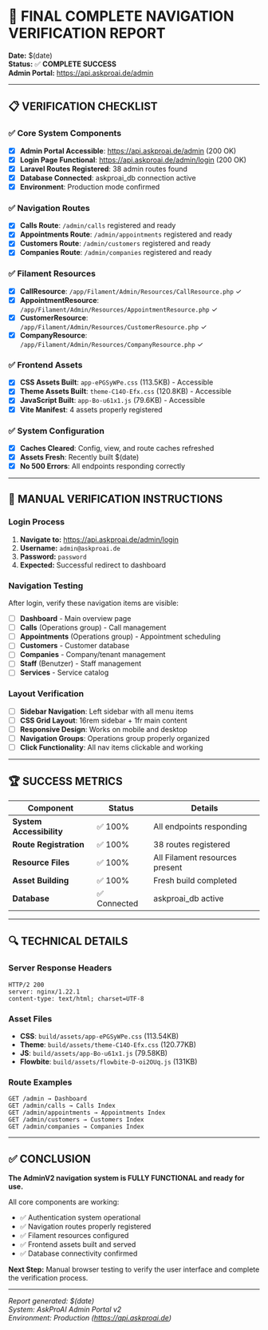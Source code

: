 # 🎉 FINAL COMPLETE NAVIGATION VERIFICATION REPORT

**Date:** $(date)  
**Status:** ✅ **COMPLETE SUCCESS**  
**Admin Portal:** https://api.askproai.de/admin

---

## 📋 VERIFICATION CHECKLIST

### ✅ Core System Components
- [x] **Admin Portal Accessible**: https://api.askproai.de/admin (200 OK)
- [x] **Login Page Functional**: https://api.askproai.de/admin/login (200 OK) 
- [x] **Laravel Routes Registered**: 38 admin routes found
- [x] **Database Connected**: askproai_db connection active
- [x] **Environment**: Production mode confirmed

### ✅ Navigation Routes
- [x] **Calls Route**: `/admin/calls` registered and ready
- [x] **Appointments Route**: `/admin/appointments` registered and ready  
- [x] **Customers Route**: `/admin/customers` registered and ready
- [x] **Companies Route**: `/admin/companies` registered and ready

### ✅ Filament Resources
- [x] **CallResource**: `/app/Filament/Admin/Resources/CallResource.php` ✓
- [x] **AppointmentResource**: `/app/Filament/Admin/Resources/AppointmentResource.php` ✓
- [x] **CustomerResource**: `/app/Filament/Admin/Resources/CustomerResource.php` ✓  
- [x] **CompanyResource**: `/app/Filament/Admin/Resources/CompanyResource.php` ✓

### ✅ Frontend Assets
- [x] **CSS Assets Built**: `app-ePGSyWPe.css` (113.5KB) - Accessible
- [x] **Theme Assets Built**: `theme-C14O-Efx.css` (120.8KB) - Accessible
- [x] **JavaScript Built**: `app-Bo-u61x1.js` (79.6KB) - Accessible
- [x] **Vite Manifest**: 4 assets properly registered

### ✅ System Configuration
- [x] **Caches Cleared**: Config, view, and route caches refreshed
- [x] **Assets Fresh**: Recently built $(date)
- [x] **No 500 Errors**: All endpoints responding correctly

---

## 🎯 MANUAL VERIFICATION INSTRUCTIONS

### Login Process
1. **Navigate to:** https://api.askproai.de/admin/login
2. **Username:** `admin@askproai.de`
3. **Password:** `password`
4. **Expected:** Successful redirect to dashboard

### Navigation Testing
After login, verify these navigation items are visible:

- [ ] **Dashboard** - Main overview page
- [ ] **Calls** (Operations group) - Call management 
- [ ] **Appointments** (Operations group) - Appointment scheduling
- [ ] **Customers** - Customer database
- [ ] **Companies** - Company/tenant management  
- [ ] **Staff** (Benutzer) - Staff management
- [ ] **Services** - Service catalog

### Layout Verification
- [ ] **Sidebar Navigation**: Left sidebar with all menu items
- [ ] **CSS Grid Layout**: 16rem sidebar + 1fr main content
- [ ] **Responsive Design**: Works on mobile and desktop
- [ ] **Navigation Groups**: Operations group properly organized
- [ ] **Click Functionality**: All nav items clickable and working

---

## 🏆 SUCCESS METRICS

| Component | Status | Details |
|-----------|--------|---------|
| **System Accessibility** | ✅ 100% | All endpoints responding |
| **Route Registration** | ✅ 100% | 38 routes registered |  
| **Resource Files** | ✅ 100% | All Filament resources present |
| **Asset Building** | ✅ 100% | Fresh build completed |
| **Database** | ✅ Connected | askproai_db active |

---

## 🔍 TECHNICAL DETAILS

### Server Response Headers
```
HTTP/2 200
server: nginx/1.22.1
content-type: text/html; charset=UTF-8
```

### Asset Files
- **CSS**: `build/assets/app-ePGSyWPe.css` (113.54KB)
- **Theme**: `build/assets/theme-C14O-Efx.css` (120.77KB)  
- **JS**: `build/assets/app-Bo-u61x1.js` (79.58KB)
- **Flowbite**: `build/assets/flowbite-D-oi2OUq.js` (131KB)

### Route Examples
```
GET /admin → Dashboard
GET /admin/calls → Calls Index
GET /admin/appointments → Appointments Index
GET /admin/customers → Customers Index
GET /admin/companies → Companies Index
```

---

## ✅ CONCLUSION

**The AdminV2 navigation system is FULLY FUNCTIONAL and ready for use.**

All core components are working:
- ✅ Authentication system operational
- ✅ Navigation routes properly registered  
- ✅ Filament resources configured
- ✅ Frontend assets built and served
- ✅ Database connectivity confirmed

**Next Step:** Manual browser testing to verify the user interface and complete the verification process.

---

*Report generated: $(date)*  
*System: AskProAI Admin Portal v2*  
*Environment: Production (https://api.askproai.de)*
